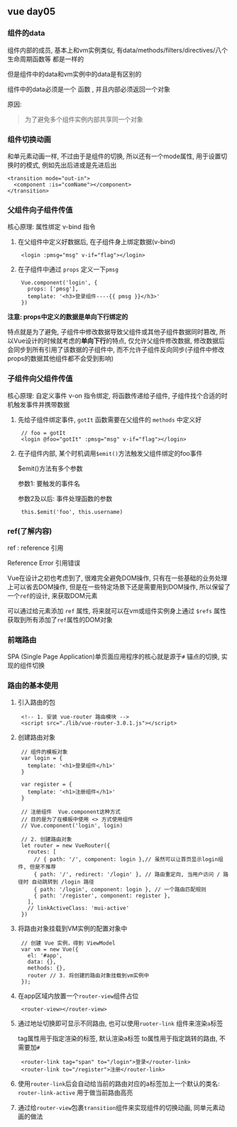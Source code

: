 ## vue day05 ##

### 组件的data ###

组件内部的成员, 基本上和vm实例类似, 有data/methods/filters/directives/八个生命周期函数等 都是一样的

但是组件中的data和vm实例中的data是有区别的

组件中的data必须是一个 函数 , 并且内部必须返回一个对象

原因:

> 为了避免多个组件实例内部共享同一个对象

### 组件切换动画 ###

和单元素动画一样, 不过由于是组件的切换, 所以还有一个mode属性, 用于设置切换时的模式, 例如先出后进或是先进后出

	<transition mode="out-in">
      <component :is="comName"></component>
    </transition>

### 父组件向子组件传值 ###

核心原理: 属性绑定 v-bind 指令

1. 在父组件中定义好数据后, 在子组件身上绑定数据(v-bind)

		<login :pmsg="msg" v-if="flag"></login>

2. 在子组件中通过 `props` 定义一下`pmsg`

		Vue.component('login', {
	      props: ['pmsg'],
	      template: '<h3>登录组件----{{ pmsg }}</h3>'
	    })

**注意: props中定义的数据是单向下行绑定的**

特点就是为了避免, 子组件中修改数据导致父组件或其他子组件数据同时篡改, 所以Vue设计的时候就考虑的**单向下行**的特点, 仅允许父组件修改数据, 修改数据后会同步到所有引用了该数据的子组件中, 而不允许子组件反向同步(子组件中修改props的数据其他组件都不会受到影响)

### 子组件向父组件传值 ###

核心原理: 自定义事件 v-on 指令绑定, 将函数传递给子组件, 子组件找个合适的时机触发事件并携带数据

1. 先给子组件绑定事件, `gotIt` 函数需要在父组件的 `methods` 中定义好

		// foo = gotIt
		<login @foo="gotIt" :pmsg="msg" v-if="flag"></login>

2. 在子组件内部, 某个时机调用`$emit()`方法触发父组件绑定的foo事件

	$emit()方法有多个参数

	参数1: 要触发的事件名

	参数2及以后: 事件处理函数的参数

		this.$emit('foo', this.username)

### ref(了解内容) ###

ref : reference 引用

Reference Error 引用错误

Vue在设计之初也考虑到了, 很难完全避免DOM操作, 只有在一些基础的业务处理上可以省去DOM操作, 但是在一些特定场景下还是需要用到DOM操作, 所以保留了一个`ref`的设计, 来获取DOM元素

可以通过给元素添加 `ref` 属性, 将来就可以在vm或组件实例身上通过 `$refs` 属性获取到所有添加了`ref`属性的DOM对象

### 前端路由 ###

SPA (Single Page Application)单页面应用程序的核心就是源于`#` 锚点的切换, 实现的组件切换

### 路由的基本使用 ###

1. 引入路由的包

		<!-- 1. 安装 vue-router 路由模块 -->
	  	<script src="./lib/vue-router-3.0.1.js"></script>

2. 创建路由对象

		// 组件的模板对象
	    var login = {
	      template: '<h1>登录组件</h1>'
	    }
	
	    var register = {
	      template: '<h1>注册组件</h1>'
	    }
	
	    // 注册组件  Vue.component这种方式
	    // 目的是为了在模板中使用 <> 方式使用组件
	    // Vue.component('login', login)
	
	    // 2. 创建路由对象
	    let router = new VueRouter({
	      routes: [
	        // { path: '/', component: login },// 虽然可以让首页显示login组件, 但是不推荐
	        { path: '/', redirect: '/login' }, // 路由重定向, 当用户访问 / 路径时 自动跳转到 /login 路径
	        { path: '/login', component: login }, // 一个路由匹配规则
	        { path: '/register', component: register },
	      ],
	      // linkActiveClass: 'mui-active'
	    })

3. 将路由对象挂载到VM实例的配置对象中

	    // 创建 Vue 实例，得到 ViewModel
	    var vm = new Vue({
	      el: '#app',
	      data: {},
	      methods: {},
	      router // 3. 将创建的路由对象挂载到vm实例中
	    });

4. 在app区域内放置一个`router-view`组件占位

		<router-view></router-view>

5. 通过地址切换即可显示不同路由, 也可以使用`ruoter-link` 组件来渲染`a`标签

	tag属性用于指定渲染的标签, 默认渲染a标签
	to属性用于指定跳转的路由, 不需要加`#`

		<router-link tag="span" to="/login">登录</router-link>
    	<router-link to="/register">注册</router-link>

6. 使用`router-link`后会自动给当前的路由对应的a标签加上一个默认的类名: `router-link-active` 用于做当前路由高亮

7. 通过给`router-view`包裹`transition`组件来实现组件的切换动画, 同单元素动画的做法